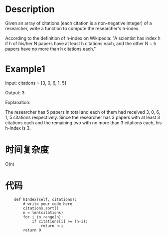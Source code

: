 # Description
Given an array of citations (each citation is a non-negative integer) of a researcher, write a function to compute the researcher's h-index.

According to the definition of h-index on Wikipedia: "A scientist has index h if h of his/her N papers have at least h citations each, and the other N − h papers have no more than h citations each."

# Example1

Input: citations = [3, 0, 6, 1, 5]

Output: 3

Explanation:

The researcher has 5 papers in total and each of them had received 3, 0, 6, 1, 5 citations respectively. Since the researcher has 3 papers with at least 3 citations each and the remaining two with no more than 3 citations each, his h-index is 3.

# 时间复杂度
O(n)

# 代码
```
    def hIndex(self, citations):
        # write your code here
        citations.sort()
        n = len(citations)
        for i in range(n):
            if citations[i] >= (n-i):
                return n-i
        return 0
```
